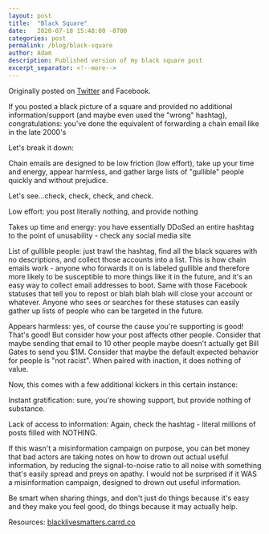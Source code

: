 ```yaml
---
layout: post
title:  "Black Square"
date:   2020-07-18 15:48:00 -0700
categories: post
permalink: /blog/black-square
author: Adam
description: Published version of my black square post
excerpt_separator: <!--more-->
---
```


Originally posted on [Twitter](https://twitter.com/thinkaliker/status/1268012377661820928) and Facebook.

<!--more-->

If you posted a black picture of a square and provided no additional information/support (and maybe even used the "wrong" hashtag), congratulations: you've done the equivalent of forwarding a chain email like in the late 2000's

Let's break it down:

Chain emails are designed to be low friction (low effort), take up your time and energy, appear harmless, and gather large lists of "gullible" people quickly and without prejudice.

Let's see...check, check, check, and check.

Low effort: you post literally nothing, and provide nothing

Takes up time and energy: you have essentially DDoSed an entire hashtag to the point of unusability - check any social media site

List of gullible people: just trawl the hashtag, find all the black squares with no descriptions, and collect those accounts into a list.
This is how chain emails work - anyone who forwards it on is labeled gullible and therefore more likely to be susceptible to more things like it in the future, and it's an easy way to collect email addresses to boot.
Same with those Facebook statuses that tell you to repost or blah blah blah will close your account or whatever. Anyone who sees or searches for these statuses can easily gather up lists of people who can be targeted in the future.

Appears harmless: yes, of course the cause you're supporting is good! That's good! But consider how your post affects other people. Consider that maybe sending that email to 10 other people maybe doesn't actually get Bill Gates to send you $1M. Consider that maybe the default expected behavior for people is "not racist". When paired with inaction, it does nothing of value.

Now, this comes with a few additional kickers in this certain instance:

Instant gratification: sure, you're showing support, but provide nothing of substance.

Lack of access to information: Again, check the hashtag - literal millions of posts filled with NOTHING.

If this wasn't a misinformation campaign on purpose, you can bet money that bad actors are taking notes on how to drown out actual useful information, by reducing the signal-to-noise ratio to all noise with something that's easily spread and preys on apathy. I would not be surprised if it WAS a misinformation campaign, designed to drown out useful information.

Be smart when sharing things, and don't just do things because it's easy and they make you feel good, do things because it may actually help.

Resources: [blacklivesmatters.carrd.co](https://blacklivesmatters.carrd.co)